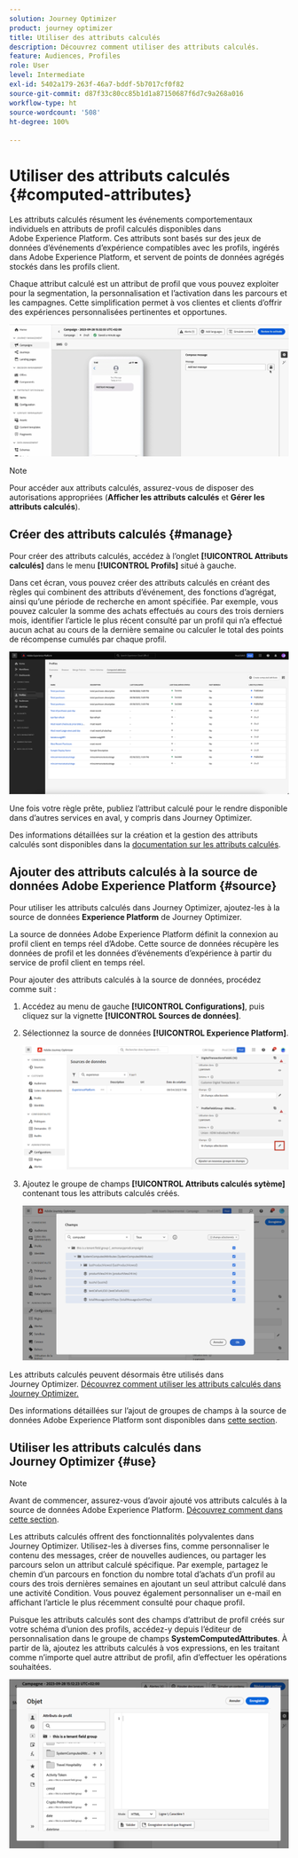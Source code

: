 ```yaml
---
solution: Journey Optimizer
product: journey optimizer
title: Utiliser des attributs calculés
description: Découvrez comment utiliser des attributs calculés.
feature: Audiences, Profiles
role: User
level: Intermediate
exl-id: 5402a179-263f-46a7-bddf-5b7017cf0f82
source-git-commit: d87f33c80cc85b1d1a87150687f6d7c9a268a016
workflow-type: ht
source-wordcount: '508'
ht-degree: 100%

---
```


# Utiliser des attributs calculés {#computed-attributes}

Les attributs calculés résument les événements comportementaux individuels en attributs de profil calculés disponibles dans Adobe Experience Platform. Ces attributs sont basés sur des jeux de données d’événements d’expérience compatibles avec les profils, ingérés dans Adobe Experience Platform, et servent de points de données agrégés stockés dans les profils client.

Chaque attribut calculé est un attribut de profil que vous pouvez exploiter pour la segmentation, la personnalisation et l’activation dans les parcours et les campagnes. Cette simplification permet à vos clientes et clients d’offrir des expériences personnalisées pertinentes et opportunes.


![](../rn/assets/do-not-localize/computed-attributes.gif)


>[!NOTE]
>
>Pour accéder aux attributs calculés, assurez-vous de disposer des autorisations appropriées (**Afficher les attributs calculés** et **Gérer les attributs calculés**).

## Créer des attributs calculés {#manage}

Pour créer des attributs calculés, accédez à l’onglet **[!UICONTROL Attributs calculés]** dans le menu **[!UICONTROL Profils]** situé à gauche.

Dans cet écran, vous pouvez créer des attributs calculés en créant des règles qui combinent des attributs d’événement, des fonctions d’agrégat, ainsi qu’une période de recherche en amont spécifiée. Par exemple, vous pouvez calculer la somme des achats effectués au cours des trois derniers mois, identifier l’article le plus récent consulté par un profil qui n’a effectué aucun achat au cours de la dernière semaine ou calculer le total des points de récompense cumulés par chaque profil.

![](assets/computed-attributes.png)

Une fois votre règle prête, publiez l’attribut calculé pour le rendre disponible dans d’autres services en aval, y compris dans Journey Optimizer.

Des informations détaillées sur la création et la gestion des attributs calculés sont disponibles dans la [documentation sur les attributs calculés](https://experienceleague.adobe.com/docs/experience-platform/profile/computed-attributes/overview.html?lang=fr).

## Ajouter des attributs calculés à la source de données Adobe Experience Platform {#source}

Pour utiliser les attributs calculés dans Journey Optimizer, ajoutez-les à la source de données **Experience Platform** de Journey Optimizer.

La source de données Adobe Experience Platform définit la connexion au profil client en temps réel d’Adobe. Cette source de données récupère les données de profil et les données d’événements d’expérience à partir du service de profil client en temps réel.

Pour ajouter des attributs calculés à la source de données, procédez comme suit :

1. Accédez au menu de gauche **[!UICONTROL Configurations]**, puis cliquez sur la vignette **[!UICONTROL Sources de données]**.

1. Sélectionnez la source de données **[!UICONTROL Experience Platform]**.

   ![](assets/computed-attributes-add.png)

1. Ajoutez le groupe de champs **[!UICONTROL Attributs calculés sytème]** contenant tous les attributs calculés créés.

   ![](assets/computed-attributes-fieldgroup.png)

Les attributs calculés peuvent désormais être utilisés dans Journey Optimizer. [Découvrez comment utiliser les attributs calculés dans Journey Optimizer.](#use)

Des informations détaillées sur l’ajout de groupes de champs à la source de données Adobe Experience Platform sont disponibles dans [cette section](../datasource/adobe-experience-platform-data-source.md).

## Utiliser les attributs calculés dans Journey Optimizer {#use}

>[!NOTE]
>
>Avant de commencer, assurez-vous d’avoir ajouté vos attributs calculés à la source de données Adobe Experience Platform. [Découvrez comment dans cette section](#source).

Les attributs calculés offrent des fonctionnalités polyvalentes dans Journey Optimizer. Utilisez-les à diverses fins, comme personnaliser le contenu des messages, créer de nouvelles audiences, ou partager les parcours selon un attribut calculé spécifique. Par exemple, partagez le chemin d’un parcours en fonction du nombre total d’achats d’un profil au cours des trois dernières semaines en ajoutant un seul attribut calculé dans une activité Condition. Vous pouvez également personnaliser un e-mail en affichant l’article le plus récemment consulté pour chaque profil.

Puisque les attributs calculés sont des champs d’attribut de profil créés sur votre schéma d’union des profils, accédez-y depuis l’éditeur de personnalisation dans le groupe de champs **SystemComputedAttributes**. À partir de là, ajoutez les attributs calculés à vos expressions, en les traitant comme n’importe quel autre attribut de profil, afin d’effectuer les opérations souhaitées.

![](assets/computed-attributes-ajo.png)
